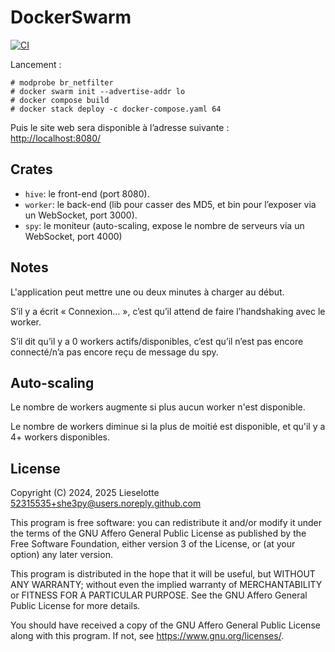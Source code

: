# DockerSwarm
[![CI](https://github.com/ShE3py/DockerSwarm/actions/workflows/docker.yaml/badge.svg?event=push)](https://github.com/ShE3py/DockerSwarm/actions/workflows/docker.yaml)

Lancement :
```
# modprobe br_netfilter
# docker swarm init --advertise-addr lo
# docker compose build
# docker stack deploy -c docker-compose.yaml 64
```

Puis le site web sera disponible à l’adresse suivante :  
<http://localhost:8080/>

## Crates

- `hive`: le front-end (port 8080).
- `worker`: le back-end (lib pour casser des MD5, et bin pour l’exposer via un WebSocket, port 3000).
- `spy`: le moniteur (auto-scaling, expose le nombre de serveurs via un WebSocket, port 4000)

## Notes

L'application peut mettre une ou deux minutes à charger au début.

S’il y a écrit « Connexion… », c’est qu’il attend de faire l’handshaking avec le worker.

S’il dit qu’il y a 0 workers actifs/disponibles, c’est qu’il n’est pas encore
connecté/n’a pas encore reçu de message du spy.

## Auto-scaling

Le nombre de workers augmente si plus aucun worker n'est disponible.

Le nombre de workers diminue si la plus de moitié est disponible,
et qu'il y a 4+ workers disponibles.

## License

Copyright (C) 2024, 2025 Lieselotte <52315535+she3py@users.noreply.github.com>

This program is free software: you can redistribute it and/or modify
it under the terms of the GNU Affero General Public License as published by
the Free Software Foundation, either version 3 of the License, or
(at your option) any later version.

This program is distributed in the hope that it will be useful,
but WITHOUT ANY WARRANTY; without even the implied warranty of
MERCHANTABILITY or FITNESS FOR A PARTICULAR PURPOSE.  See the
GNU Affero General Public License for more details.

You should have received a copy of the GNU Affero General Public License
along with this program.  If not, see <https://www.gnu.org/licenses/>.
